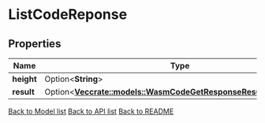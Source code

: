 # ListCodeReponse

## Properties

Name | Type | Description | Notes
------------ | ------------- | ------------- | -------------
**height** | Option<**String**> |  | [optional]
**result** | Option<[**Vec<crate::models::WasmCodeGetResponseResultResultInner>**](_wasm_code_get_response_result_result_inner.md)> |  | [optional]

[Back to Model list](../README.md#documentation-for-models) [Back to API list](../README.md#documentation-for-api-endpoints) [Back to README](../README.md)


